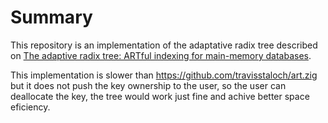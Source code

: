 # Summary

This repository is an implementation of the adaptative radix tree described on [The adaptive radix tree: ARTful indexing for main-memory databases](https://ieeexplore.ieee.org/document/6544812).

This implementation is slower than https://github.com/travisstaloch/art.zig but it does not push the key ownership to the user, so the user can deallocate the key, the tree would work just fine and achive better space eficiency.
